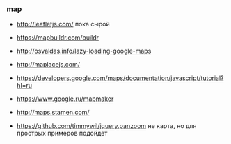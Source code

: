 ### map

+ http://leafletjs.com/ пока сырой
+ https://mapbuildr.com/buildr
+ http://osvaldas.info/lazy-loading-google-maps
+ http://maplacejs.com/
+ https://developers.google.com/maps/documentation/javascript/tutorial?hl=ru
+ https://www.google.ru/mapmaker
+ http://maps.stamen.com/

+ https://github.com/timmywil/jquery.panzoom не карта, но для прострых примеров подойдет

